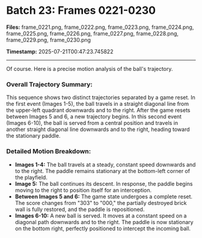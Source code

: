 # Batch 23: Frames 0221-0230

**Files:** frame_0221.png, frame_0222.png, frame_0223.png, frame_0224.png, frame_0225.png, frame_0226.png, frame_0227.png, frame_0228.png, frame_0229.png, frame_0230.png

**Timestamp:** 2025-07-21T00:47:23.745822

---

Of course. Here is a precise motion analysis of the ball's trajectory.

### Overall Trajectory Summary:
This sequence shows two distinct trajectories separated by a game reset. In the first event (Images 1-5), the ball travels in a straight diagonal line from the upper-left quadrant downwards and to the right. After the game resets between Images 5 and 6, a new trajectory begins. In this second event (Images 6-10), the ball is served from a central position and travels in another straight diagonal line downwards and to the right, heading toward the stationary paddle.

### Detailed Motion Breakdown:
*   **Images 1-4:** The ball travels at a steady, constant speed downwards and to the right. The paddle remains stationary at the bottom-left corner of the playfield.
*   **Image 5:** The ball continues its descent. In response, the paddle begins moving to the right to position itself for an interception.
*   **Between Images 5 and 6:** The game state undergoes a complete reset. The score changes from "303" to "000," the partially destroyed brick wall is fully restored, and the paddle is repositioned.
*   **Images 6-10:** A new ball is served. It moves at a constant speed on a diagonal path downwards and to the right. The paddle is now stationary on the bottom right, perfectly positioned to intercept the incoming ball.
